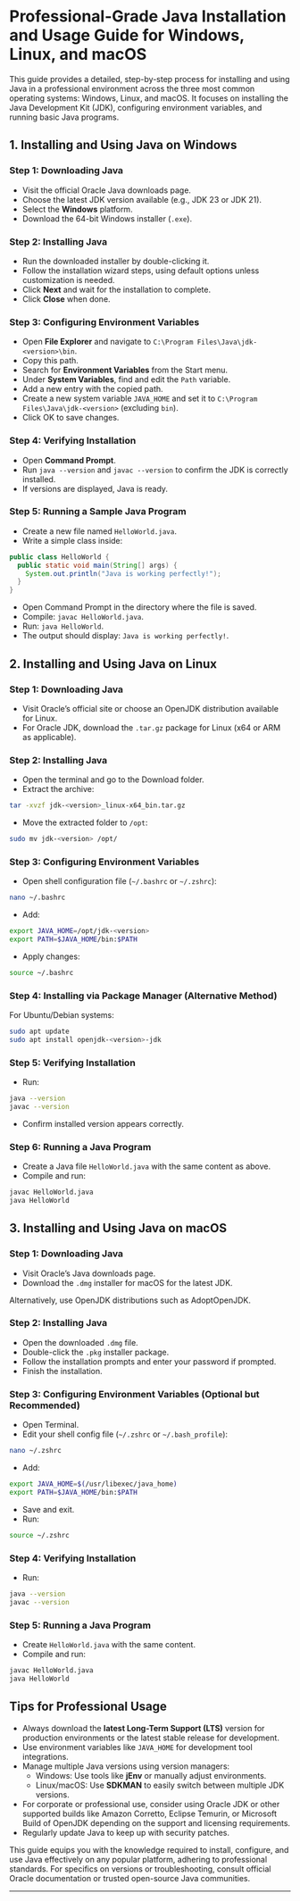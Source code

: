 # Professional-Grade Java Installation and Usage Guide for Windows, Linux, and macOS

This guide provides a detailed, step-by-step process for installing and using Java in a professional environment across the three most common operating systems: Windows, Linux, and macOS. It focuses on installing the Java Development Kit (JDK), configuring environment variables, and running basic Java programs.

## 1. Installing and Using Java on Windows

### Step 1: Downloading Java

- Visit the official Oracle Java downloads page.
- Choose the latest JDK version available (e.g., JDK 23 or JDK 21).
- Select the **Windows** platform.
- Download the 64-bit Windows installer (`.exe`).


### Step 2: Installing Java

- Run the downloaded installer by double-clicking it.
- Follow the installation wizard steps, using default options unless customization is needed.
- Click **Next** and wait for the installation to complete.
- Click **Close** when done.


### Step 3: Configuring Environment Variables

- Open **File Explorer** and navigate to `C:\Program Files\Java\jdk-<version>\bin`.
- Copy this path.
- Search for **Environment Variables** from the Start menu.
- Under **System Variables**, find and edit the `Path` variable.
- Add a new entry with the copied path.
- Create a new system variable `JAVA_HOME` and set it to `C:\Program Files\Java\jdk-<version>` (excluding `bin`).
- Click OK to save changes.


### Step 4: Verifying Installation

- Open **Command Prompt**.
- Run `java --version` and `javac --version` to confirm the JDK is correctly installed.
- If versions are displayed, Java is ready.


### Step 5: Running a Sample Java Program

- Create a new file named `HelloWorld.java`.
- Write a simple class inside:

```java
public class HelloWorld {
  public static void main(String[] args) {
    System.out.println("Java is working perfectly!");
  }
}
```

- Open Command Prompt in the directory where the file is saved.
- Compile: `javac HelloWorld.java`.
- Run: `java HelloWorld`.
- The output should display: `Java is working perfectly!`.


## 2. Installing and Using Java on Linux

### Step 1: Downloading Java

- Visit Oracle’s official site or choose an OpenJDK distribution available for Linux.
- For Oracle JDK, download the `.tar.gz` package for Linux (x64 or ARM as applicable).


### Step 2: Installing Java

- Open the terminal and go to the Download folder.
- Extract the archive:

```bash
tar -xvzf jdk-<version>_linux-x64_bin.tar.gz
```

- Move the extracted folder to `/opt`:

```bash
sudo mv jdk-<version> /opt/
```


### Step 3: Configuring Environment Variables

- Open shell configuration file (`~/.bashrc` or `~/.zshrc`):

```bash
nano ~/.bashrc
```

- Add:

```bash
export JAVA_HOME=/opt/jdk-<version>
export PATH=$JAVA_HOME/bin:$PATH
```

- Apply changes:

```bash
source ~/.bashrc
```


### Step 4: Installing via Package Manager (Alternative Method)

For Ubuntu/Debian systems:

```bash
sudo apt update
sudo apt install openjdk-<version>-jdk
```


### Step 5: Verifying Installation

- Run:

```bash
java --version
javac --version
```

- Confirm installed version appears correctly.


### Step 6: Running a Java Program

- Create a Java file `HelloWorld.java` with the same content as above.
- Compile and run:

```bash
javac HelloWorld.java
java HelloWorld
```


## 3. Installing and Using Java on macOS

### Step 1: Downloading Java

- Visit Oracle’s Java downloads page.
- Download the `.dmg` installer for macOS for the latest JDK.

Alternatively, use OpenJDK distributions such as AdoptOpenJDK.

### Step 2: Installing Java

- Open the downloaded `.dmg` file.
- Double-click the `.pkg` installer package.
- Follow the installation prompts and enter your password if prompted.
- Finish the installation.


### Step 3: Configuring Environment Variables (Optional but Recommended)

- Open Terminal.
- Edit your shell config file (`~/.zshrc` or `~/.bash_profile`):

```bash
nano ~/.zshrc
```

- Add:

```bash
export JAVA_HOME=$(/usr/libexec/java_home)
export PATH=$JAVA_HOME/bin:$PATH
```

- Save and exit.
- Run:

```bash
source ~/.zshrc
```


### Step 4: Verifying Installation

- Run:

```bash
java --version
javac --version
```


### Step 5: Running a Java Program

- Create `HelloWorld.java` with the same content.
- Compile and run:

```bash
javac HelloWorld.java
java HelloWorld
```


## Tips for Professional Usage

- Always download the **latest Long-Term Support (LTS)** version for production environments or the latest stable release for development.
- Use environment variables like `JAVA_HOME` for development tool integrations.
- Manage multiple Java versions using version managers:
    - Windows: Use tools like **jEnv** or manually adjust environments.
    - Linux/macOS: Use **SDKMAN** to easily switch between multiple JDK versions.
- For corporate or professional use, consider using Oracle JDK or other supported builds like Amazon Corretto, Eclipse Temurin, or Microsoft Build of OpenJDK depending on the support and licensing requirements.
- Regularly update Java to keep up with security patches.

This guide equips you with the knowledge required to install, configure, and use Java effectively on any popular platform, adhering to professional standards. For specifics on versions or troubleshooting, consult official Oracle documentation or trusted open-source Java communities.

---

